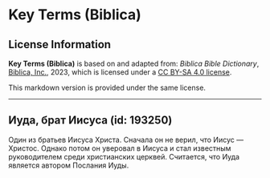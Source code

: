 # Key Terms (Biblica)

## License Information

**Key Terms (Biblica)** is based on and adapted from: _Biblica Bible Dictionary_, [Biblica, Inc.](https://www.biblica.com/), 2023, which is licensed under a [CC BY-SA 4.0 license](https://creativecommons.org/licenses/by-sa/4.0/legalcode.en).

This markdown version is provided under the same license.



--------------------------------

## Иуда, брат Иисуса (id: 193250)

Один из братьев Иисуса Христа. Сначала он не верил, что Иисус — Христос. Однако потом он уверовал в Иисуса и стал известным руководителем среди христианских церквей. Считается, что Иуда является автором Послания Иуды. 



